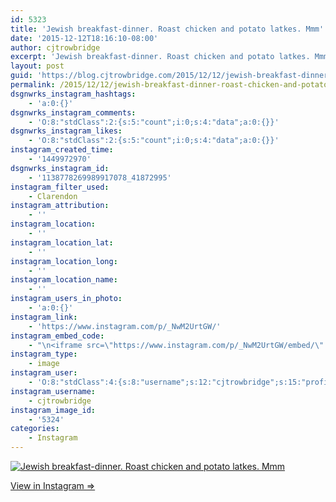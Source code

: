 ```yaml
---
id: 5323
title: 'Jewish breakfast-dinner. Roast chicken and potato latkes. Mmm'
date: '2015-12-12T18:16:10-08:00'
author: cjtrowbridge
excerpt: 'Jewish breakfast-dinner. Roast chicken and potato latkes. Mmm'
layout: post
guid: 'https://blog.cjtrowbridge.com/2015/12/12/jewish-breakfast-dinner-roast-chicken-and-potato-latkes-mmm/'
permalink: /2015/12/12/jewish-breakfast-dinner-roast-chicken-and-potato-latkes-mmm/
dsgnwrks_instagram_hashtags:
    - 'a:0:{}'
dsgnwrks_instagram_comments:
    - 'O:8:"stdClass":2:{s:5:"count";i:0;s:4:"data";a:0:{}}'
dsgnwrks_instagram_likes:
    - 'O:8:"stdClass":2:{s:5:"count";i:0;s:4:"data";a:0:{}}'
instagram_created_time:
    - '1449972970'
dsgnwrks_instagram_id:
    - '1138778269989917078_41872995'
instagram_filter_used:
    - Clarendon
instagram_attribution:
    - ''
instagram_location:
    - ''
instagram_location_lat:
    - ''
instagram_location_long:
    - ''
instagram_location_name:
    - ''
instagram_users_in_photo:
    - 'a:0:{}'
instagram_link:
    - 'https://www.instagram.com/p/_NwM2UrtGW/'
instagram_embed_code:
    - "\n<iframe src=\"https://www.instagram.com/p/_NwM2UrtGW/embed/\" width=\"612\" height=\"710\" frameborder=\"0\" scrolling=\"no\" allowtransparency=\"true\" class=\"insta-image-embed\"></iframe>\n"
instagram_type:
    - image
instagram_user:
    - 'O:8:"stdClass":4:{s:8:"username";s:12:"cjtrowbridge";s:15:"profile_picture";s:109:"https://scontent.cdninstagram.com/hphotos-xta1/t51.2885-19/s150x150/12081186_1759494767611229_280555941_a.jpg";s:2:"id";s:8:"41872995";s:9:"full_name";s:13:"CJ Trowbridge";}'
instagram_username:
    - cjtrowbridge
instagram_image_id:
    - '5324'
categories:
    - Instagram
---
```


[![Jewish breakfast-dinner. Roast chicken and potato latkes. Mmm](https://blog.cjtrowbridge.com/wp-content/uploads/2015/12/1449972970-1-1.jpg)](https://www.instagram.com/p/_NwM2UrtGW/)

[View in Instagram ⇒](https://www.instagram.com/p/_NwM2UrtGW/)